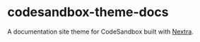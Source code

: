 # codesandbox-theme-docs

A documentation site theme for CodeSandbox built with [Nextra](https://github.com/shuding/nextra).
